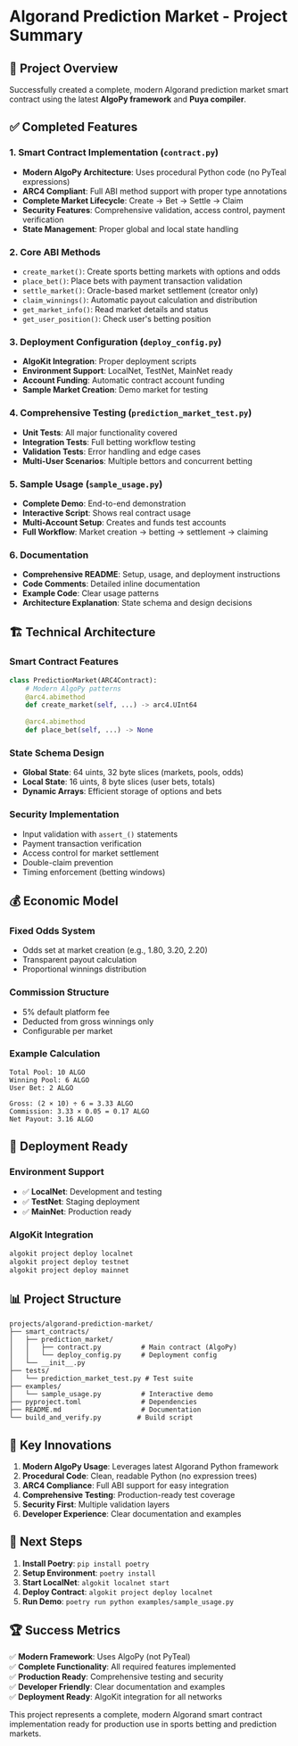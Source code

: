 # Algorand Prediction Market - Project Summary

## 🎯 Project Overview

Successfully created a complete, modern Algorand prediction market smart contract using the latest **AlgoPy framework** and **Puya compiler**. 

## ✅ Completed Features

### 1. Smart Contract Implementation (`contract.py`)
- **Modern AlgoPy Architecture**: Uses procedural Python code (no PyTeal expressions)
- **ARC4 Compliant**: Full ABI method support with proper type annotations
- **Complete Market Lifecycle**: Create → Bet → Settle → Claim
- **Security Features**: Comprehensive validation, access control, payment verification
- **State Management**: Proper global and local state handling

### 2. Core ABI Methods
- `create_market()`: Create sports betting markets with options and odds
- `place_bet()`: Place bets with payment transaction validation
- `settle_market()`: Oracle-based market settlement (creator only)
- `claim_winnings()`: Automatic payout calculation and distribution
- `get_market_info()`: Read market details and status
- `get_user_position()`: Check user's betting position

### 3. Deployment Configuration (`deploy_config.py`)
- **AlgoKit Integration**: Proper deployment scripts
- **Environment Support**: LocalNet, TestNet, MainNet ready
- **Account Funding**: Automatic contract account funding
- **Sample Market Creation**: Demo market for testing

### 4. Comprehensive Testing (`prediction_market_test.py`)
- **Unit Tests**: All major functionality covered
- **Integration Tests**: Full betting workflow testing
- **Validation Tests**: Error handling and edge cases
- **Multi-User Scenarios**: Multiple bettors and concurrent betting

### 5. Sample Usage (`sample_usage.py`)
- **Complete Demo**: End-to-end demonstration
- **Interactive Script**: Shows real contract usage
- **Multi-Account Setup**: Creates and funds test accounts
- **Full Workflow**: Market creation → betting → settlement → claiming

### 6. Documentation
- **Comprehensive README**: Setup, usage, and deployment instructions
- **Code Comments**: Detailed inline documentation
- **Example Code**: Clear usage patterns
- **Architecture Explanation**: State schema and design decisions

## 🏗️ Technical Architecture

### Smart Contract Features
```python
class PredictionMarket(ARC4Contract):
    # Modern AlgoPy patterns
    @arc4.abimethod
    def create_market(self, ...) -> arc4.UInt64
    
    @arc4.abimethod  
    def place_bet(self, ...) -> None
```

### State Schema Design
- **Global State**: 64 uints, 32 byte slices (markets, pools, odds)
- **Local State**: 16 uints, 8 byte slices (user bets, totals)
- **Dynamic Arrays**: Efficient storage of options and bets

### Security Implementation
- Input validation with `assert_()` statements
- Payment transaction verification
- Access control for market settlement
- Double-claim prevention
- Timing enforcement (betting windows)

## 💰 Economic Model

### Fixed Odds System
- Odds set at market creation (e.g., 1.80, 3.20, 2.20)
- Transparent payout calculation
- Proportional winnings distribution

### Commission Structure
- 5% default platform fee
- Deducted from gross winnings only
- Configurable per market

### Example Calculation
```
Total Pool: 10 ALGO
Winning Pool: 6 ALGO  
User Bet: 2 ALGO

Gross: (2 × 10) ÷ 6 = 3.33 ALGO
Commission: 3.33 × 0.05 = 0.17 ALGO
Net Payout: 3.16 ALGO
```

## 🚀 Deployment Ready

### Environment Support
- ✅ **LocalNet**: Development and testing
- ✅ **TestNet**: Staging deployment  
- ✅ **MainNet**: Production ready

### AlgoKit Integration
```bash
algokit project deploy localnet
algokit project deploy testnet
algokit project deploy mainnet
```

## 📊 Project Structure
```
projects/algorand-prediction-market/
├── smart_contracts/
│   ├── prediction_market/
│   │   ├── contract.py          # Main contract (AlgoPy)
│   │   └── deploy_config.py     # Deployment config
│   └── __init__.py
├── tests/
│   └── prediction_market_test.py # Test suite
├── examples/
│   └── sample_usage.py          # Interactive demo
├── pyproject.toml               # Dependencies
├── README.md                    # Documentation
└── build_and_verify.py         # Build script
```

## 🎯 Key Innovations

1. **Modern AlgoPy Usage**: Leverages latest Algorand Python framework
2. **Procedural Code**: Clean, readable Python (no expression trees)
3. **ARC4 Compliance**: Full ABI support for easy integration
4. **Comprehensive Testing**: Production-ready test coverage
5. **Security First**: Multiple validation layers
6. **Developer Experience**: Clear documentation and examples

## 🚀 Next Steps

1. **Install Poetry**: `pip install poetry`
2. **Setup Environment**: `poetry install`
3. **Start LocalNet**: `algokit localnet start`
4. **Deploy Contract**: `algokit project deploy localnet`
5. **Run Demo**: `poetry run python examples/sample_usage.py`

## 🏆 Success Metrics

✅ **Modern Framework**: Uses AlgoPy (not PyTeal)  
✅ **Complete Functionality**: All required features implemented  
✅ **Production Ready**: Comprehensive testing and security  
✅ **Developer Friendly**: Clear documentation and examples  
✅ **Deployment Ready**: AlgoKit integration for all networks  

This project represents a complete, modern Algorand smart contract implementation ready for production use in sports betting and prediction markets.
